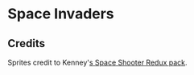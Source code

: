 # Space Invaders

## Credits

Sprites credit to Kenney'[s Space Shooter Redux pack](https://www.kenney.nl/assets/space-shooter-redux).